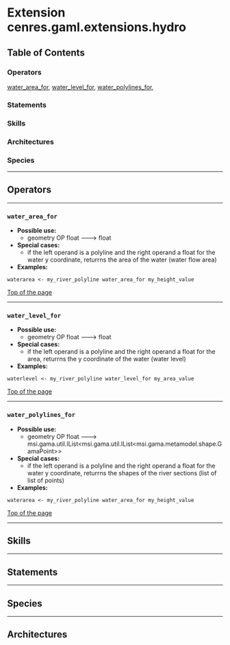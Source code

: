 # Extension cenres.gaml.extensions.hydro

## Table of Contents
### Operators
[water_area_for](#water_area_for), [water_level_for](#water_level_for), [water_polylines_for](#water_polylines_for), 

### Statements


### Skills


### Architectures



### Species



----

## Operators
	
----

### `water_area_for`
* **Possible use:** 
  * geometry OP float --->  float
* **Special cases:**     
  * if the left operand is a polyline and the right operand a float for the water y coordinate, returrns the area of the water (water flow area)
* **Examples:** 
```
waterarea <- my_river_polyline water_area_for my_height_value
```
  

[Top of the page](#table-of-contents)
  	
----

### `water_level_for`
* **Possible use:** 
  * geometry OP float --->  float
* **Special cases:**     
  * if the left operand is a polyline and the right operand a float for the area, returrns the y coordinate of the water (water level)
* **Examples:** 
```
waterlevel <- my_river_polyline water_level_for my_area_value
```
  

[Top of the page](#table-of-contents)
  	
----

### `water_polylines_for`
* **Possible use:** 
  * geometry OP float --->  msi.gama.util.IList<msi.gama.util.IList<msi.gama.metamodel.shape.GamaPoint>>
* **Special cases:**     
  * if the left operand is a polyline and the right operand a float for the water y coordinate, returrns the shapes of the river sections (list of list of points)
* **Examples:** 
```
waterarea <- my_river_polyline water_area_for my_height_value
```
  

[Top of the page](#table-of-contents)
  	

----

## Skills
	

----

## Statements
		
	
----

## Species
	
	
----

## Architectures 
	